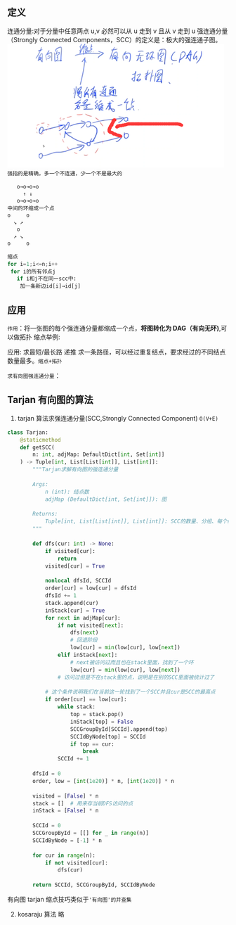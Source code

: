 ## 定义

连通分量:对于分量中任意两点 u,v 必然可以从 u 走到 v 且从 v 走到 u
强连通分量（Strongly Connected Components，SCC）的定义是：极大的强连通子图。
![强连通分量](image/note/1646978162188.png)
`强指的是精确，多一个不连通，少一个不是最大的`

```
   o→o→o→o
     ↑ ↓
   o→o→o→o
中间的环缩成一个点
o     o
  ↘ ↗
   o
  ↗ ↘
o     o
```

```Python
缩点
for i=1;i<=n;i++
 for i的所有邻点j
   if i和j不在同一scc中:
    加一条新边id[i]→id[j]
```

## 应用

`作用`：将一张图的每个强连通分量都缩成一个点，**将图转化为 DAG（有向无环)**,可以做拓扑
缩点举例:

应用:
求最短/最长路 递推
求一条路径，可以经过重复结点，要求经过的不同结点数量最多。`缩点+拓扑`

`求有向图强连通分量`：

## Tarjan 有向图的算法

1. tarjan 算法求强连通分量(SCC,Strongly Connected Component)
   `O(V+E)`

```Python
class Tarjan:
    @staticmethod
    def getSCC(
        n: int, adjMap: DefaultDict[int, Set[int]]
    ) -> Tuple[int, List[List[int]], List[int]]:
        """Tarjan求解有向图的强连通分量

        Args:
            n (int): 结点数
            adjMap (DefaultDict[int, Set[int]]): 图

        Returns:
            Tuple[int, List[List[int]], List[int]]: SCC的数量、分组、每个结点对应的SCC编号
        """

        def dfs(cur: int) -> None:
            if visited[cur]:
                return
            visited[cur] = True

            nonlocal dfsId, SCCId
            order[cur] = low[cur] = dfsId
            dfsId += 1
            stack.append(cur)
            inStack[cur] = True
            for next in adjMap[cur]:
                if not visited[next]:
                    dfs(next)
                    # 回退阶段
                    low[cur] = min(low[cur], low[next])
                elif inStack[next]:
                    # next被访问过而且也在stack里面，找到了一个环
                    low[cur] = min(low[cur], low[next])
                # 访问过但是不在stack里的点，说明是在别的SCC里面被统计过了

            # 这个条件说明我们在当前这一轮找到了一个SCC并且cur是SCC的最高点
            if order[cur] == low[cur]:
                while stack:
                    top = stack.pop()
                    inStack[top] = False
                    SCCGroupById[SCCId].append(top)
                    SCCIdByNode[top] = SCCId
                    if top == cur:
                        break
                SCCId += 1

        dfsId = 0
        order, low = [int(1e20)] * n, [int(1e20)] * n

        visited = [False] * n
        stack = []  # 用来存当前DFS访问的点
        inStack = [False] * n

        SCCId = 0
        SCCGroupById = [[] for _ in range(n)]
        SCCIdByNode = [-1] * n

        for cur in range(n):
            if not visited[cur]:
                dfs(cur)

        return SCCId, SCCGroupById, SCCIdByNode
```

有向图 tarjan 缩点技巧类似于`'有向图'的并查集`

2. kosaraju 算法
   略
